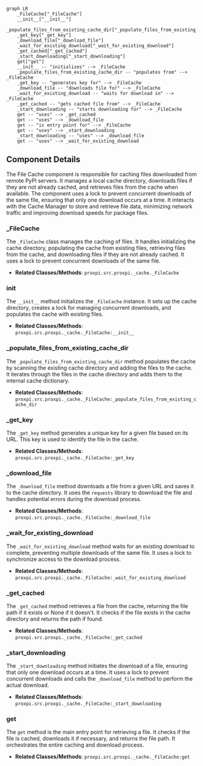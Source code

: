 ```mermaid
graph LR
    _FileCache["_FileCache"]
    __init__["__init__"]
    _populate_files_from_existing_cache_dir["_populate_files_from_existing_cache_dir"]
    _get_key["_get_key"]
    _download_file["_download_file"]
    _wait_for_existing_download["_wait_for_existing_download"]
    _get_cached["_get_cached"]
    _start_downloading["_start_downloading"]
    get["get"]
    __init__ -- "initializes" --> _FileCache
    _populate_files_from_existing_cache_dir -- "populates from" --> _FileCache
    _get_key -- "generates key for" --> _FileCache
    _download_file -- "downloads file for" --> _FileCache
    _wait_for_existing_download -- "waits for download in" --> _FileCache
    _get_cached -- "gets cached file from" --> _FileCache
    _start_downloading -- "starts downloading for" --> _FileCache
    get -- "uses" --> _get_cached
    get -- "uses" --> _download_file
    get -- "is entry point for" --> _FileCache
    get -- "uses" --> _start_downloading
    _start_downloading -- "uses" --> _download_file
    get -- "uses" --> _wait_for_existing_download
```

## Component Details

The File Cache component is responsible for caching files downloaded from remote PyPI servers. It manages a local cache directory, downloads files if they are not already cached, and retrieves files from the cache when available. The component uses a lock to prevent concurrent downloads of the same file, ensuring that only one download occurs at a time. It interacts with the Cache Manager to store and retrieve file data, minimizing network traffic and improving download speeds for package files.

### _FileCache
The `_FileCache` class manages the caching of files. It handles initializing the cache directory, populating the cache from existing files, retrieving files from the cache, and downloading files if they are not already cached. It uses a lock to prevent concurrent downloads of the same file.
- **Related Classes/Methods**: `proxpi.src.proxpi._cache._FileCache`

### __init__
The `__init__` method initializes the `_FileCache` instance. It sets up the cache directory, creates a lock for managing concurrent downloads, and populates the cache with existing files.
- **Related Classes/Methods**: `proxpi.src.proxpi._cache._FileCache:__init__`

### _populate_files_from_existing_cache_dir
The `_populate_files_from_existing_cache_dir` method populates the cache by scanning the existing cache directory and adding the files to the cache. It iterates through the files in the cache directory and adds them to the internal cache dictionary.
- **Related Classes/Methods**: `proxpi.src.proxpi._cache._FileCache:_populate_files_from_existing_cache_dir`

### _get_key
The `_get_key` method generates a unique key for a given file based on its URL. This key is used to identify the file in the cache.
- **Related Classes/Methods**: `proxpi.src.proxpi._cache._FileCache:_get_key`

### _download_file
The `_download_file` method downloads a file from a given URL and saves it to the cache directory. It uses the `requests` library to download the file and handles potential errors during the download process.
- **Related Classes/Methods**: `proxpi.src.proxpi._cache._FileCache:_download_file`

### _wait_for_existing_download
The `_wait_for_existing_download` method waits for an existing download to complete, preventing multiple downloads of the same file. It uses a lock to synchronize access to the download process.
- **Related Classes/Methods**: `proxpi.src.proxpi._cache._FileCache:_wait_for_existing_download`

### _get_cached
The `_get_cached` method retrieves a file from the cache, returning the file path if it exists or None if it doesn't. It checks if the file exists in the cache directory and returns the path if found.
- **Related Classes/Methods**: `proxpi.src.proxpi._cache._FileCache:_get_cached`

### _start_downloading
The `_start_downloading` method initiates the download of a file, ensuring that only one download occurs at a time. It uses a lock to prevent concurrent downloads and calls the `_download_file` method to perform the actual download.
- **Related Classes/Methods**: `proxpi.src.proxpi._cache._FileCache:_start_downloading`

### get
The `get` method is the main entry point for retrieving a file. It checks if the file is cached, downloads it if necessary, and returns the file path. It orchestrates the entire caching and download process.
- **Related Classes/Methods**: `proxpi.src.proxpi._cache._FileCache:get`
